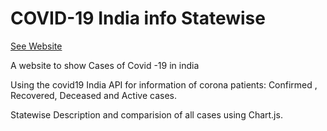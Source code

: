 # COVID-19 India info Statewise

[See Website](https://wonderful-jones-9ecaa3.netlify.app/)

 A website to show Cases of Covid -19 in india

Using the covid19 India API for information of corona patients: Confirmed , Recovered, Deceased and Active cases.

Statewise Description and comparision of all cases using Chart.js.
